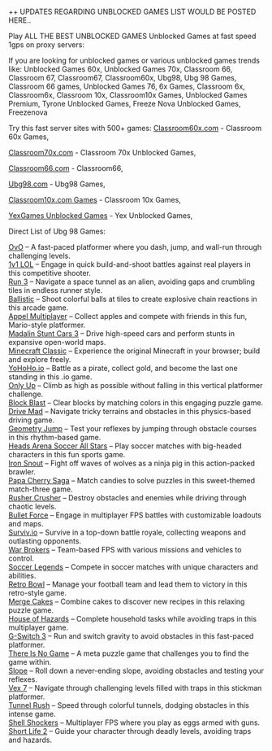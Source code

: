 <br>
++ UPDATES REGARDING UNBLOCKED GAMES LIST WOULD BE POSTED HERE..

Play ALL THE BEST UNBLOCKED GAMES Unblocked Games at fast speed 1gps on proxy servers:

If you are looking for unblocked games or various unblocked games trends like: Unblocked Games 60x, Unblocked Games 70x, Classroom 66, Classroom 67, Classroom67, Classroom60x, Ubg98, Ubg 98 Games, Classroom 66 games, Unblocked Games 76, 6x Games, Classroom 6x, Classroom6x, Classroom 10x, Classroom10x Games, Unblocked Games Premium, Tyrone Unblocked Games, Freeze Nova Unblocked Games, Freezenova

Try this fast server sites with 500+ games: 
<a href="https://classroom60x.com">Classroom60x.com</a> - Classroom 60x Games, <br>

<a href="https://classroom70x.com">Classroom70x.com</a> - Classroom 70x Unblocked Games, <br>

<a href="https://classroom66.com">Classroom66.com</a> - Classroom66, <br>

<a href="https://ubg98.com">Ubg98.com</a> - Ubg98 Games, <br>

<a href="https://classroom10x.com">Classroom10x.com Games</a> - Classroom 10x Games, <br>

<a href="https://yexgames.com">YexGames Unblocked Games</a> - Yex Unblocked Games, <br>


Direct List of Ubg 98 Games:


<a href="https://ubg98.com/play/ovo">OvO</a> – A fast-paced platformer where you dash, jump, and wall-run through challenging levels.</br>
<a href="https://ubg98.com/play/1v1-lol">1v1 LOL</a> – Engage in quick build-and-shoot battles against real players in this competitive shooter.</br>
<a href="https://ubg98.com/play/run-3">Run 3</a> – Navigate a space tunnel as an alien, avoiding gaps and crumbling tiles in endless runner style.</br>
<a href="https://ubg98.com/play/ballistic">Ballistic</a> – Shoot colorful balls at tiles to create explosive chain reactions in this arcade game.</br>
<a href="https://ubg98.com/play/appel-multiplayer">Appel Multiplayer</a> – Collect apples and compete with friends in this fun, Mario-style platformer.</br>
<a href="https://ubg98.com/play/madalin-stunt-cars-3">Madalin Stunt Cars 3</a> – Drive high-speed cars and perform stunts in expansive open-world maps.</br>
<a href="https://ubg98.com/play/minecraft-classic">Minecraft Classic</a> – Experience the original Minecraft in your browser; build and explore freely.</br>
<a href="https://ubg98.com/play/yohoho-io">YoHoHo.io</a> – Battle as a pirate, collect gold, and become the last one standing in this .io game.</br>
<a href="https://ubg98.com/play/only-up">Only Up</a> – Climb as high as possible without falling in this vertical platformer challenge.</br>
<a href="https://ubg98.com/play/block-blast">Block Blast</a> – Clear blocks by matching colors in this engaging puzzle game.</br>
<a href="https://ubg98.com/play/drive-mad">Drive Mad</a> – Navigate tricky terrains and obstacles in this physics-based driving game.</br>
<a href="https://ubg98.com/play/geometry-jump">Geometry Jump</a> – Test your reflexes by jumping through obstacle courses in this rhythm-based game.</br>
<a href="https://ubg98.com/play/heads-arena-soccer-all-stars">Heads Arena Soccer All Stars</a> – Play soccer matches with big-headed characters in this fun sports game.</br>
<a href="https://ubg98.com/play/iron-snout">Iron Snout</a> – Fight off waves of wolves as a ninja pig in this action-packed brawler.</br>
<a href="https://ubg98.com/play/papa-cherry-saga">Papa Cherry Saga</a> – Match candies to solve puzzles in this sweet-themed match-three game.</br>
<a href="https://ubg98.com/play/rusher-crusher">Rusher Crusher</a> – Destroy obstacles and enemies while driving through chaotic levels.</br>
<a href="https://ubg98.com/play/bullet-force">Bullet Force</a> – Engage in multiplayer FPS battles with customizable loadouts and maps.</br>
<a href="https://ubg98.com/play/surviv-io">Surviv.io</a> – Survive in a top-down battle royale, collecting weapons and outlasting opponents.</br>
<a href="https://ubg98.com/play/war-brokers">War Brokers</a> – Team-based FPS with various missions and vehicles to control.</br>
<a href="https://ubg98.com/play/soccer-legends">Soccer Legends</a> – Compete in soccer matches with unique characters and abilities.</br>
<a href="https://ubg98.com/play/retro-bowl">Retro Bowl</a> – Manage your football team and lead them to victory in this retro-style game.</br>
<a href="https://ubg98.com/play/merge-cakes">Merge Cakes</a> – Combine cakes to discover new recipes in this relaxing puzzle game.</br>
<a href="https://ubg98.com/play/house-of-hazards">House of Hazards</a> – Complete household tasks while avoiding traps in this multiplayer game.</br>
<a href="https://ubg98.com/play/g-switch-3">G-Switch 3</a> – Run and switch gravity to avoid obstacles in this fast-paced platformer.</br>
<a href="https://ubg98.com/play/there-is-no-game">There Is No Game</a> – A meta puzzle game that challenges you to find the game within.</br>
<a href="https://ubg98.com/play/slope">Slope</a> – Roll down a never-ending slope, avoiding obstacles and testing your reflexes.</br>
<a href="https://ubg98.com/play/vex-7">Vex 7</a> – Navigate through challenging levels filled with traps in this stickman platformer.</br>
<a href="https://ubg98.com/play/tunnel-rush">Tunnel Rush</a> – Speed through colorful tunnels, dodging obstacles in this intense game.</br>
<a href="https://ubg98.com/play/shell-shockers">Shell Shockers</a> – Multiplayer FPS where you play as eggs armed with guns.</br>
<a href="https://ubg98.com/play/short-life-2">Short Life 2</a> – Guide your character through deadly levels, avoiding traps and hazards.</br>




